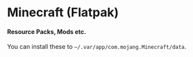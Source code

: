 # Minecraft (Flatpak)

#### Resource Packs, Mods etc.

You can install these to `~/.var/app/com.mojang.Minecraft/data`.
